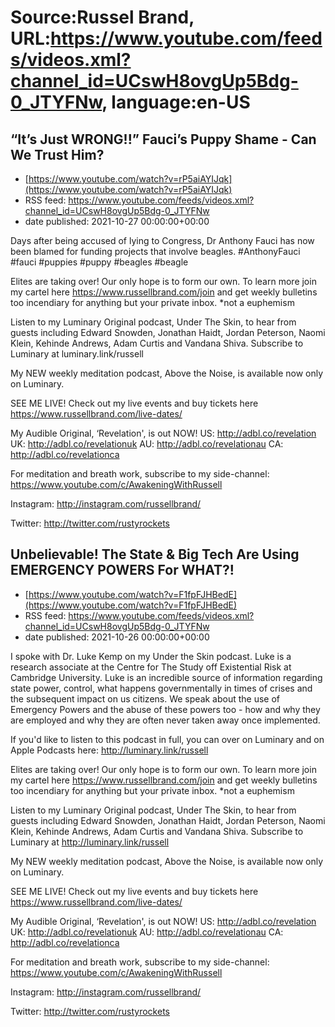 # Source:Russel Brand, URL:https://www.youtube.com/feeds/videos.xml?channel_id=UCswH8ovgUp5Bdg-0_JTYFNw, language:en-US

## “It’s Just WRONG!!” Fauci’s Puppy Shame - Can We Trust Him?
 - [https://www.youtube.com/watch?v=rP5aiAYIJqk](https://www.youtube.com/watch?v=rP5aiAYIJqk)
 - RSS feed: https://www.youtube.com/feeds/videos.xml?channel_id=UCswH8ovgUp5Bdg-0_JTYFNw
 - date published: 2021-10-27 00:00:00+00:00

Days after being accused of lying to Congress, Dr Anthony Fauci has now been blamed for funding projects that involve beagles.
#AnthonyFauci #fauci #puppies #puppy #beagles #beagle

Elites are taking over! Our only hope is to form our own. To learn more join my cartel here https://www.russellbrand.com/join and get weekly bulletins too incendiary for anything but your private inbox.
*not a euphemism

Listen to my Luminary Original podcast, Under The Skin, to hear from guests including Edward Snowden, Jonathan Haidt, Jordan Peterson, Naomi Klein, Kehinde Andrews, Adam Curtis and Vandana Shiva.
Subscribe to Luminary at luminary.link/russell

My NEW weekly meditation podcast, Above the Noise, is available now only on Luminary.

SEE ME LIVE! Check out my live events and buy tickets here https://www.russellbrand.com/live-dates/ 

My Audible Original, ‘Revelation', is out NOW!
US: http://adbl.co/revelation
UK: http://adbl.co/revelationuk
AU: http://adbl.co/revelationau
CA: http://adbl.co/revelationca

For meditation and breath work, subscribe to my side-channel: 
https://www.youtube.com/c/AwakeningWithRussell

Instagram: 
http://instagram.com/russellbrand/

Twitter: 
http://twitter.com/rustyrockets

## Unbelievable! The State & Big Tech Are Using EMERGENCY POWERS For WHAT?!
 - [https://www.youtube.com/watch?v=F1fpFJHBedE](https://www.youtube.com/watch?v=F1fpFJHBedE)
 - RSS feed: https://www.youtube.com/feeds/videos.xml?channel_id=UCswH8ovgUp5Bdg-0_JTYFNw
 - date published: 2021-10-26 00:00:00+00:00

I spoke with Dr. Luke Kemp on my Under the Skin podcast. Luke is a research associate at the Centre for The Study off Existential Risk at Cambridge University. Luke is an incredible source of information regarding state power, control, what happens governmentally in times of crises and the subsequent impact on us citizens. We speak about the use of Emergency Powers and the abuse of these powers too - how and why they are employed and why they are often never taken away once implemented. 

If you'd like to listen to this podcast in full, you can over on Luminary and on Apple Podcasts here: http://luminary.link/russell

Elites are taking over! Our only hope is to form our own. To learn more join my cartel here https://www.russellbrand.com/join and get weekly bulletins too incendiary for anything but your private inbox.
*not a euphemism

Listen to my Luminary Original podcast, Under The Skin, to hear from guests including Edward Snowden, Jonathan Haidt, Jordan Peterson, Naomi Klein, Kehinde Andrews, Adam Curtis and Vandana Shiva.
Subscribe to Luminary at http://luminary.link/russell

My NEW weekly meditation podcast, Above the Noise, is available now only on Luminary.

SEE ME LIVE! Check out my live events and buy tickets here https://www.russellbrand.com/live-dates/ 

My Audible Original, ‘Revelation', is out NOW!
US: http://adbl.co/revelation
UK: http://adbl.co/revelationuk
AU: http://adbl.co/revelationau
CA: http://adbl.co/revelationca

For meditation and breath work, subscribe to my side-channel: 
https://www.youtube.com/c/AwakeningWithRussell

Instagram: 
http://instagram.com/russellbrand/

Twitter: 
http://twitter.com/rustyrockets

